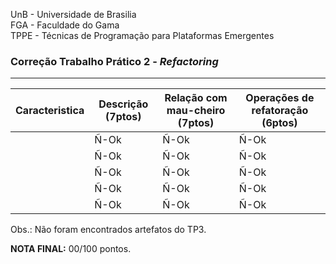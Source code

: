 UnB - Universidade de Brasilia  
FGA - Faculdade do Gama  
TPPE - Técnicas de Programação para Plataformas Emergentes  

### Correção Trabalho Prático 2 - _Refactoring_

---

| Caracteristica | Descrição (7ptos) | Relação com mau-cheiro (7ptos) | Operações de refatoração (6ptos)|
|----------------|-------------------|--------------------------------|--------------------------------|
|                | Ñ-Ok | Ñ-Ok | Ñ-Ok |
|                | Ñ-Ok | Ñ-Ok | Ñ-Ok |
|                | Ñ-Ok | Ñ-Ok | Ñ-Ok |
|                | Ñ-Ok | Ñ-Ok | Ñ-Ok |
|                | Ñ-Ok | Ñ-Ok | Ñ-Ok |

Obs.: Não foram encontrados artefatos do TP3. 

**NOTA FINAL:** 00/100 pontos.
